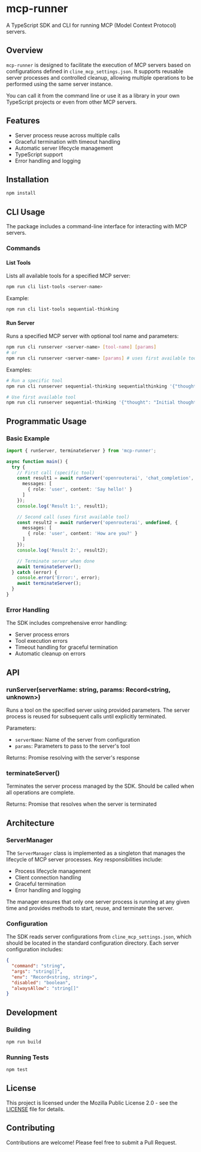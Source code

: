 # mcp-runner

A TypeScript SDK and CLI for running MCP (Model Context Protocol) servers.

## Overview

`mcp-runner` is designed to facilitate the execution of MCP servers based on configurations defined in `cline_mcp_settings.json`. It supports reusable server processes and controlled cleanup, allowing multiple operations to be performed using the same server instance.

You can call it from the command line or use it as a library in your own TypeScript projects or even from other MCP servers.

## Features

- Server process reuse across multiple calls
- Graceful termination with timeout handling
- Automatic server lifecycle management
- TypeScript support
- Error handling and logging

## Installation

```bash
npm install
```

## CLI Usage

The package includes a command-line interface for interacting with MCP servers.

### Commands

#### List Tools
Lists all available tools for a specified MCP server:
```bash
npm run cli list-tools <server-name>
```

Example:
```bash
npm run cli list-tools sequential-thinking
```

#### Run Server
Runs a specified MCP server with optional tool name and parameters:
```bash
npm run cli runserver <server-name> [tool-name] [params]
# or
npm run cli runserver <server-name> [params] # uses first available tool
```

Examples:
```bash
# Run a specific tool
npm run cli runserver sequential-thinking sequentialthinking '{"thought": "Initial thought", "thoughtNumber": 1, "totalThoughts": 5, "nextThoughtNeeded": true}'

# Use first available tool
npm run cli runserver sequential-thinking '{"thought": "Initial thought", "thoughtNumber": 1, "totalThoughts": 5, "nextThoughtNeeded": true}'
```

## Programmatic Usage

### Basic Example

```typescript
import { runServer, terminateServer } from 'mcp-runner';

async function main() {
  try {
    // First call (specific tool)
    const result1 = await runServer('openrouterai', 'chat_completion', {
      messages: [
        { role: 'user', content: 'Say hello!' }
      ]
    });
    console.log('Result 1:', result1);

    // Second call (uses first available tool)
    const result2 = await runServer('openrouterai', undefined, {
      messages: [
        { role: 'user', content: 'How are you?' }
      ]
    });
    console.log('Result 2:', result2);

    // Terminate server when done
    await terminateServer();
  } catch (error) {
    console.error('Error:', error);
    await terminateServer();
  }
}
```

### Error Handling

The SDK includes comprehensive error handling:
- Server process errors
- Tool execution errors
- Timeout handling for graceful termination
- Automatic cleanup on errors

## API

### runServer(serverName: string, params: Record<string, unknown>)

Runs a tool on the specified server using provided parameters. The server process is reused for subsequent calls until explicitly terminated.

Parameters:
- `serverName`: Name of the server from configuration
- `params`: Parameters to pass to the server's tool

Returns: Promise resolving with the server's response

### terminateServer()

Terminates the server process managed by the SDK. Should be called when all operations are complete.

Returns: Promise that resolves when the server is terminated

## Architecture

### ServerManager

The `ServerManager` class is implemented as a singleton that manages the lifecycle of MCP server processes. Key responsibilities include:

- Process lifecycle management
- Client connection handling
- Graceful termination
- Error handling and logging

The manager ensures that only one server process is running at any given time and provides methods to start, reuse, and terminate the server.

### Configuration

The SDK reads server configurations from `cline_mcp_settings.json`, which should be located in the standard configuration directory. Each server configuration includes:

```json
{
  "command": "string",
  "args": "string[]",
  "env": "Record<string, string>",
  "disabled": "boolean",
  "alwaysAllow": "string[]"
}
```

## Development

### Building

```bash
npm run build
```

### Running Tests

```bash
npm test
```

## License

This project is licensed under the Mozilla Public License 2.0 - see the [LICENSE](LICENSE) file for details.

## Contributing

Contributions are welcome! Please feel free to submit a Pull Request.